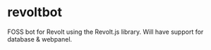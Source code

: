 # revoltbot
FOSS bot for Revolt using the Revolt.js library. Will have support for database & webpanel.